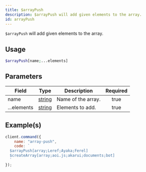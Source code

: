 ```yaml
---
title: $arrayPush
description: $arrayPush will add given elements to the array.
id: arrayPush
---
```


`$arrayPush` will add given elements to the array.

## Usage

```php
$arrayPush[name;...elements]
```

## Parameters

| Field       | Type                                                                                              | Description        | Required |
| ----------- | ------------------------------------------------------------------------------------------------- | ------------------ | :------: |
| name        | [string](https://developer.mozilla.org/en-US/docs/Web/JavaScript/Reference/Global_Objects/String) | Name of the array. |   true   |
| ...elements | [string](https://developer.mozilla.org/en-US/docs/Web/JavaScript/Reference/Global_Objects/String) | Elements to add.   |   true   |

## Example(s)

```javascript
client.command({
    name: "array-push",
    code: `
  $arrayPush[array;Leref;Ayaka;Ferel]
  $createArray[array;aoi.js;akarui;documents;bot]
  `
});
```
